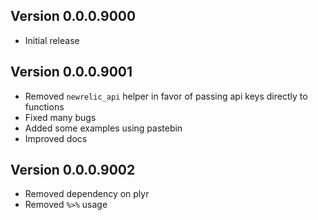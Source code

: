 ## Version 0.0.0.9000

* Initial release

## Version 0.0.0.9001

* Removed `newrelic_api` helper in favor of passing api keys directly to functions
* Fixed many bugs
* Added some examples using pastebin
* Improved docs

## Version 0.0.0.9002

* Removed dependency on plyr
* Removed `%>%` usage